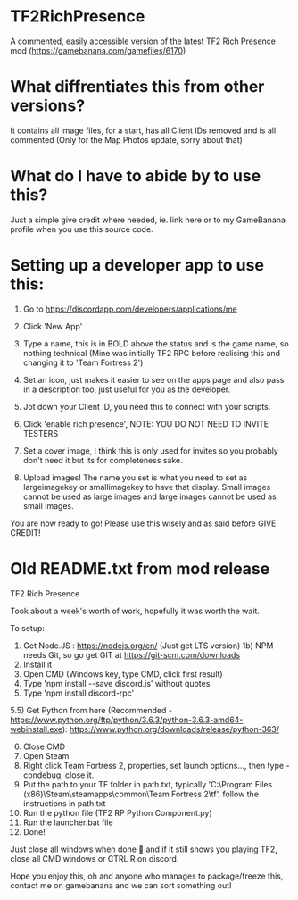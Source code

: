 # TF2RichPresence
A commented, easily accessible version of the latest TF2 Rich Presence mod (https://gamebanana.com/gamefiles/6170)

# What diffrentiates this from other versions?
It contains all image files, for a start, has all Client IDs removed and is all commented (Only for the Map Photos update, sorry about that)

# What do I have to abide by to use this?
Just a simple give credit where needed, ie. link here or to my GameBanana profile when you use this source code.

# Setting up a developer app to use this:
1) Go to https://discordapp.com/developers/applications/me

2) Click 'New App'

3) Type a name, this is in BOLD above the status and is the game name, so nothing technical (Mine was initially TF2 RPC before realising this and changing it to 'Team Fortress 2')

4) Set an icon, just makes it easier to see on the apps page and also pass in a description too, just useful for you as the developer.

5) Jot down your Client ID, you need this to connect with your scripts.

6) Click 'enable rich presence', NOTE: YOU DO NOT NEED TO INVITE TESTERS

7) Set a cover image, I think this is only used for invites so you probably don't need it but its for completeness sake.

8) Upload images! The name you set is what you need to set as largeimagekey or smallimagekey to have that display. Small images cannot be used as large images and large images cannot be used as small images.

You are now ready to go! Please use this wisely and as said before GIVE CREDIT!

# Old README.txt from mod release
TF2 Rich Presence

Took about a week's worth of work, hopefully it was worth the wait.

To setup:
1) Get Node.JS : https://nodejs.org/en/ (Just get LTS version)
1b) NPM needs Git, so go get GIT at https://git-scm.com/downloads
2) Install it
3) Open CMD (Windows key, type CMD, click first result)
4) Type 'npm install --save discord.js' without quotes
5) Type 'npm install discord-rpc'

5.5) Get Python from here (Recommended - https://www.python.org/ftp/python/3.6.3/python-3.6.3-amd64-webinstall.exe): https://www.python.org/downloads/release/python-363/

6) Close CMD
7) Open Steam
8) Right click Team Fortress 2, properties, set launch options..., then type -condebug, close it.
9) Put the path to your TF folder in path.txt, typically 'C:\Program Files (x86)\Steam\steamapps\common\Team Fortress 2\tf', follow the instructions in path.txt
10) Run the python file (TF2 RP Python Component.py)
11) Run the launcher.bat file
12) Done!

Just close all windows when done :clap: and if it still shows you playing TF2, close all CMD windows or CTRL R on discord.

Hope you enjoy this, oh and anyone who manages to package/freeze this, contact me on gamebanana and we can sort something out!
